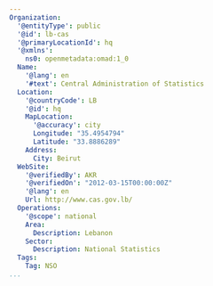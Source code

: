 ```yaml
---
Organization:
  '@entityType': public
  '@id': lb-cas
  '@primaryLocationId': hq
  '@xmlns':
    ns0: openmetadata:omad:1_0
  Name:
    '@lang': en
    '#text': Central Administration of Statistics
  Location:
    '@countryCode': LB
    '@id': hq
    MapLocation:
      '@accuracy': city
      Longitude: "35.4954794"
      Latitude: "33.8886289"
    Address:
      City: Beirut
  WebSite:
    '@verifiedBy': AKR
    '@verifiedOn': "2012-03-15T00:00:00Z"
    '@lang': en
    Url: http://www.cas.gov.lb/
  Operations:
    '@scope': national
    Area:
      Description: Lebanon
    Sector:
      Description: National Statistics
  Tags:
    Tag: NSO
...
```

